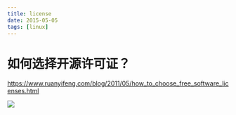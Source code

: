 ```yaml
---
title: license
date: 2015-05-05
tags: [linux]
---
```


# 如何选择开源许可证？

https://www.ruanyifeng.com/blog/2011/05/how_to_choose_free_software_licenses.html

![](https://www.ruanyifeng.com/blogimg/asset/201105/free_software_licenses.png)
